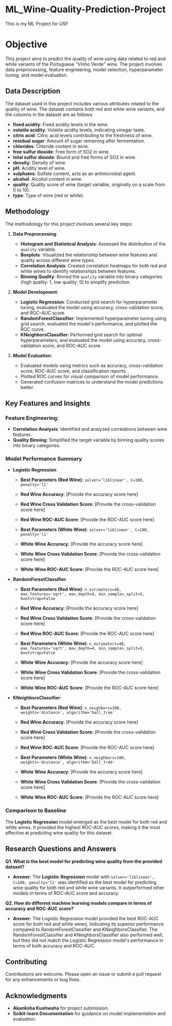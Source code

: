# ML_Wine-Quality-Prediction-Project
This is my ML Project for USF

# Objective

This project aims to predict the quality of wine using data related to red and white variants of the Portuguese "Vinho Verde" wine. The project involves data preprocessing, feature engineering, model selection, hyperparameter tuning, and model evaluation.

## Data Description

The dataset used in this project includes various attributes related to the quality of wine. The dataset contains both red and white wine variants, and the columns in the dataset are as follows:

- **fixed acidity**: Fixed acidity levels in the wine.
- **volatile acidity**: Volatile acidity levels, indicating vinegar taste.
- **citric acid**: Citric acid levels contributing to the freshness of wine.
- **residual sugar**: Amount of sugar remaining after fermentation.
- **chlorides**: Chloride content in wine.
- **free sulfur dioxide**: Free form of SO2 in wine.
- **total sulfur dioxide**: Bound and free forms of SO2 in wine.
- **density**: Density of wine.
- **pH**: Acidity level of wine.
- **sulphates**: Sulfate content, acts as an antimicrobial agent.
- **alcohol**: Alcohol content in wine.
- **quality**: Quality score of wine (target variable, originally on a scale from 0 to 10).
- **type**: Type of wine (red or white).

## Methodology

The methodology for this project involves several key steps:

1. **Data Preprocessing**:
   - **Histogram and Statistical Analysis**: Assessed the distribution of the `quality` variable.
   - **Boxplots**: Visualized the relationship between wine features and quality across different wine types.
   - **Correlation Analysis**: Created correlation heatmaps for both red and white wines to identify relationships between features.
   - **Binning Quality**: Binned the `quality` variable into binary categories (high quality: 1, low quality: 0) to simplify prediction.

2. **Model Development**:
   - **Logistic Regression**: Conducted grid search for hyperparameter tuning, evaluated the model using accuracy, cross-validation score, and ROC-AUC score.
   - **RandomForestClassifier**: Implemented hyperparameter tuning using grid search, evaluated the model's performance, and plotted the ROC curve.
   - **KNeighborsClassifier**: Performed grid search for optimal hyperparameters, and evaluated the model using accuracy, cross-validation score, and ROC-AUC score.

3. **Model Evaluation**:
   - Evaluated models using metrics such as accuracy, cross-validation score, ROC-AUC score, and classification reports.
   - Plotted ROC curves for visual comparison of model performance.
   - Generated confusion matrices to understand the model predictions better.

## Key Features and Insights

### **Feature Engineering**:
- **Correlation Analysis**: Identified and analyzed correlations between wine features.
- **Quality Binning**: Simplified the target variable by binning quality scores into binary categories.

### **Model Performance Summary**

- **Logistic Regression**:
  - **Best Parameters (Red Wine)**: `solver='liblinear', C=100, penalty='l1'`
  - **Red Wine Accuracy**: [Provide the accuracy score here]
  - **Red Wine Cross Validation Score**: [Provide the cross-validation score here]
  - **Red Wine ROC-AUC Score**: [Provide the ROC-AUC score here]

  - **Best Parameters (White Wine)**: `solver='liblinear', C=100, penalty='l1'`
  - **White Wine Accuracy**: [Provide the accuracy score here]
  - **White Wine Cross Validation Score**: [Provide the cross-validation score here]
  - **White Wine ROC-AUC Score**: [Provide the ROC-AUC score here]

- **RandomForestClassifier**:
  - **Best Parameters (Red Wine)**: `n_estimators=48, max_features='sqrt', max_depth=4, min_samples_split=5, bootstrap=False`
  - **Red Wine Accuracy**: [Provide the accuracy score here]
  - **Red Wine Cross Validation Score**: [Provide the cross-validation score here]
  - **Red Wine ROC-AUC Score**: [Provide the ROC-AUC score here]

  - **Best Parameters (White Wine)**: `n_estimators=48, max_features='sqrt', max_depth=4, min_samples_split=5, bootstrap=False`
  - **White Wine Accuracy**: [Provide the accuracy score here]
  - **White Wine Cross Validation Score**: [Provide the cross-validation score here]
  - **White Wine ROC-AUC Score**: [Provide the ROC-AUC score here]

- **KNeighborsClassifier**:
  - **Best Parameters (Red Wine)**: `n_neighbors=100, weights='distance', algorithm='ball_tree'`
  - **Red Wine Accuracy**: [Provide the accuracy score here]
  - **Red Wine Cross Validation Score**: [Provide the cross-validation score here]
  - **Red Wine ROC-AUC Score**: [Provide the ROC-AUC score here]

  - **Best Parameters (White Wine)**: `n_neighbors=100, weights='distance', algorithm='ball_tree'`
  - **White Wine Accuracy**: [Provide the accuracy score here]
  - **White Wine Cross Validation Score**: [Provide the cross-validation score here]
  - **White Wine ROC-AUC Score**: [Provide the ROC-AUC score here]

### **Comparison to Baseline**

The **Logistic Regression** model emerged as the best model for both red and white wines. It provided the highest ROC-AUC scores, making it the most effective at predicting wine quality for this dataset.

## Research Questions and Answers

**Q1. What is the best model for predicting wine quality from the provided dataset?**

- **Answer**: The **Logistic Regression** model with `solver='liblinear', C=100, penalty='l1'` was identified as the best model for predicting wine quality for both red and white wine variants. It outperformed other models in terms of ROC-AUC score and accuracy.

**Q2. How do different machine learning models compare in terms of accuracy and ROC-AUC score?**

- **Answer**: The Logistic Regression model provided the best ROC-AUC score for both red and white wines, indicating its superior performance compared to RandomForestClassifier and KNeighborsClassifier. The RandomForestClassifier and KNeighborsClassifier also performed well, but they did not match the Logistic Regression model's performance in terms of both accuracy and ROC-AUC.

## Contributing

Contributions are welcome. Please open an issue or submit a pull request for any enhancements or bug fixes.

## Acknowledgments

- **Akanksha Kushwaha** for project submission.
- **Scikit-learn Documentation** for guidance on model implementation and evaluation.
